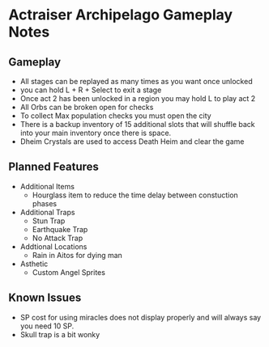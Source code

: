 # Actraiser Archipelago Gameplay Notes

## Gameplay
- All stages can be replayed as many times as you want once unlocked
- you can hold L + R + Select to exit a stage
- Once act 2 has been unlocked in a region you may hold L to play act 2
- All Orbs can be broken open for checks
- To collect Max population checks you must open the city 
- There is a backup inventory of 15 additional slots that will shuffle back into your main inventory once there is space.
- Dheim Crystals are used to access Death Heim and clear the game

## Planned Features
- Additional Items
    - Hourglass item to reduce the time delay between constuction phases
- Additional Traps
    - Stun Trap
    - Earthquake Trap
    - No Attack Trap
- Addtional Locations
    - Rain in Aitos for dying man
- Asthetic
    - Custom Angel Sprites

## Known Issues
- SP cost for using miracles does not display properly and will always say you need 10 SP.
- Skull trap is a bit wonky